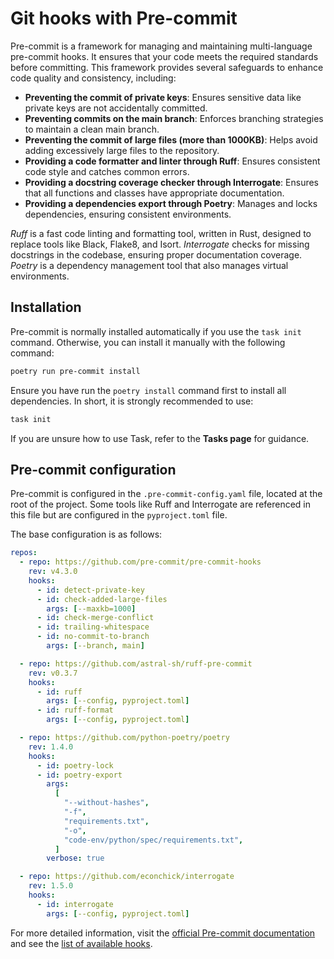 # Git hooks with Pre-commit

Pre-commit is a framework for managing and maintaining multi-language pre-commit hooks. It ensures that your code meets the required standards before committing. This framework provides several safeguards to enhance code quality and consistency, including:

- **Preventing the commit of private keys**: Ensures sensitive data like private keys are not accidentally committed.
- **Preventing commits on the main branch**: Enforces branching strategies to maintain a clean main branch.
- **Preventing the commit of large files (more than 1000KB)**: Helps avoid adding excessively large files to the repository.
- **Providing a code formatter and linter through Ruff**: Ensures consistent code style and catches common errors.
- **Providing a docstring coverage checker through Interrogate**: Ensures that all functions and classes have appropriate documentation.
- **Providing a dependencies export through Poetry**: Manages and locks dependencies, ensuring consistent environments.

*Ruff* is a fast code linting and formatting tool, written in Rust, designed to replace tools like Black, Flake8, and Isort.
*Interrogate* checks for missing docstrings in the codebase, ensuring proper documentation coverage.
*Poetry* is a dependency management tool that also manages virtual environments.

## Installation

Pre-commit is normally installed automatically if you use the `task init` command. Otherwise, you can install it manually with the following command:

```sh
poetry run pre-commit install
```

Ensure you have run the `poetry install` command first to install all dependencies. In short, it is strongly recommended to use:

```sh
task init
```

If you are unsure how to use Task, refer to the **Tasks page** for guidance.

## Pre-commit configuration

Pre-commit is configured in the `.pre-commit-config.yaml` file, located at the root of the project. Some tools like Ruff and Interrogate are referenced in this file but are configured in the `pyproject.toml` file.

The base configuration is as follows:

```yaml
repos:
  - repo: https://github.com/pre-commit/pre-commit-hooks
    rev: v4.3.0
    hooks:
      - id: detect-private-key
      - id: check-added-large-files
        args: [--maxkb=1000]
      - id: check-merge-conflict
      - id: trailing-whitespace
      - id: no-commit-to-branch
        args: [--branch, main]

  - repo: https://github.com/astral-sh/ruff-pre-commit
    rev: v0.3.7
    hooks:
      - id: ruff
        args: [--config, pyproject.toml]
      - id: ruff-format
        args: [--config, pyproject.toml]

  - repo: https://github.com/python-poetry/poetry
    rev: 1.4.0
    hooks:
      - id: poetry-lock
      - id: poetry-export
        args:
          [
            "--without-hashes",
            "-f",
            "requirements.txt",
            "-o",
            "code-env/python/spec/requirements.txt",
          ]
        verbose: true

  - repo: https://github.com/econchick/interrogate
    rev: 1.5.0
    hooks:
      - id: interrogate
        args: [--config, pyproject.toml]
```

For more detailed information, visit the [official Pre-commit documentation](https://pre-commit.com) and see the [list of available hooks](https://pre-commit.com/hooks.html).
